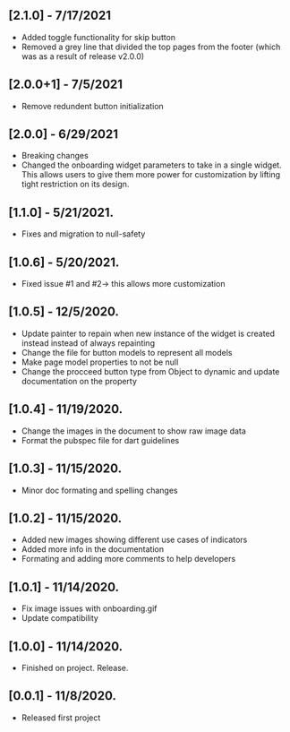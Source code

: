 ## [2.1.0] - 7/17/2021
* Added toggle functionality for skip button
* Removed a grey line that divided the top pages from the footer (which was as a result of release v2.0.0)

## [2.0.0+1] - 7/5/2021
* Remove redundent button initialization

## [2.0.0] - 6/29/2021
* Breaking changes
* Changed the onboarding widget parameters to take in a single widget. This allows users to give them more power for customization by lifting tight restriction on its design.

## [1.1.0] - 5/21/2021.
* Fixes and migration to null-safety

## [1.0.6] - 5/20/2021.
* Fixed issue #1 and #2-> this allows more customization

## [1.0.5] - 12/5/2020.

* Update painter to repain when new instance of the widget is created instead instead of always repainting
* Change the file for button models to represent all models
* Make page model properties to not be null
* Change the procceed button type from Object to dynamic and update documentation on the property

## [1.0.4] - 11/19/2020.

* Change the images in the document to show raw image data
* Format the pubspec file for dart guidelines

## [1.0.3] - 11/15/2020.

* Minor doc formating and spelling changes

## [1.0.2] - 11/15/2020.

* Added new images showing different use cases of indicators
* Added more info in the documentation
* Formating and adding more comments to help developers 

## [1.0.1] - 11/14/2020.

* Fix image issues with onboarding.gif
* Update compatibility

## [1.0.0] - 11/14/2020.

* Finished on project. Release.

## [0.0.1] - 11/8/2020.

* Released first project
